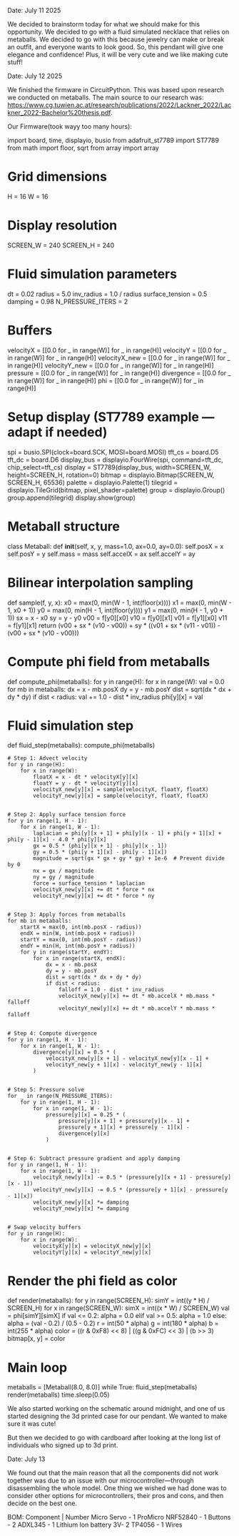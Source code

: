 Date: July 11 2025

We decided to brainstorm today for what we should make for this opportunity. We decided to go with a fluid simulated necklace that relies on metaballs. We decided to go with this because jewelry can make or break an outfit, and everyone wants to look good. So, this pendant will give one elegance and confidence! Plus, it will be very cute and we like making cute stuff!



Date: July 12 2025

We finished the firmware in CircuitPython. This was based upon research we conducted on metaballs. The main source to our research was: https://www.cg.tuwien.ac.at/research/publications/2022/Lackner_2022/Lackner_2022-Bachelor%20thesis.pdf. 

Our Firmware(took wayy too many hours): 

import board, time, displayio, busio
from adafruit_st7789 import ST7789
from math import floor, sqrt
from array import array


# Grid dimensions
H = 16
W = 16


# Display resolution
SCREEN_W = 240
SCREEN_H = 240


# Fluid simulation parameters
dt = 0.02
radius = 5.0
inv_radius = 1.0 / radius
surface_tension = 0.5
damping = 0.98
N_PRESSURE_ITERS = 2


# Buffers
velocityX = [[0.0 for _ in range(W)] for _ in range(H)]
velocityY = [[0.0 for _ in range(W)] for _ in range(H)]
velocityX_new = [[0.0 for _ in range(W)] for _ in range(H)]
velocityY_new = [[0.0 for _ in range(W)] for _ in range(H)]
pressure = [[0.0 for _ in range(W)] for _ in range(H)]
divergence = [[0.0 for _ in range(W)] for _ in range(H)]
phi = [[0.0 for _ in range(W)] for _ in range(H)]


# Setup display (ST7789 example — adapt if needed)
spi = busio.SPI(clock=board.SCK, MOSI=board.MOSI)
tft_cs = board.D5
tft_dc = board.D6
display_bus = displayio.FourWire(spi, command=tft_dc, chip_select=tft_cs)
display = ST7789(display_bus, width=SCREEN_W, height=SCREEN_H, rotation=0)
bitmap = displayio.Bitmap(SCREEN_W, SCREEN_H, 65536)
palette = displayio.Palette(1)
tilegrid = displayio.TileGrid(bitmap, pixel_shader=palette)
group = displayio.Group()
group.append(tilegrid)
display.show(group)


# Metaball structure
class Metaball:
    def __init__(self, x, y, mass=1.0, ax=0.0, ay=0.0):
        self.posX = x
        self.posY = y
        self.mass = mass
        self.accelX = ax
        self.accelY = ay


# Bilinear interpolation sampling
def sample(f, y, x):
    x0 = max(0, min(W - 1, int(floor(x))))
    x1 = max(0, min(W - 1, x0 + 1))
    y0 = max(0, min(H - 1, int(floor(y))))
    y1 = max(0, min(H - 1, y0 + 1))
    sx = x - x0
    sy = y - y0
    v00 = f[y0][x0]
    v10 = f[y0][x1]
    v01 = f[y1][x0]
    v11 = f[y1][x1]
    return (v00 + sx * (v10 - v00)) + sy * ((v01 + sx * (v11 - v01)) - (v00 + sx * (v10 - v00)))


# Compute phi field from metaballs
def compute_phi(metaballs):
    for y in range(H):
        for x in range(W):
            val = 0.0
            for mb in metaballs:
                dx = x - mb.posX
                dy = y - mb.posY
                dist = sqrt(dx * dx + dy * dy)
                if dist < radius:
                    val += 1.0 - dist * inv_radius
            phi[y][x] = val


# Fluid simulation step
def fluid_step(metaballs):
    compute_phi(metaballs)


    # Step 1: Advect velocity
    for y in range(H):
        for x in range(W):
            floatX = x - dt * velocityX[y][x]
            floatY = y - dt * velocityY[y][x]
            velocityX_new[y][x] = sample(velocityX, floatY, floatX)
            velocityY_new[y][x] = sample(velocityY, floatY, floatX)


    # Step 2: Apply surface tension force
    for y in range(1, H - 1):
        for x in range(1, W - 1):
            laplacian = phi[y][x + 1] + phi[y][x - 1] + phi[y + 1][x] + phi[y - 1][x] - 4.0 * phi[y][x]
            gx = 0.5 * (phi[y][x + 1] - phi[y][x - 1])
            gy = 0.5 * (phi[y + 1][x] - phi[y - 1][x])
            magnitude = sqrt(gx * gx + gy * gy) + 1e-6  # Prevent divide by 0
            nx = gx / magnitude
            ny = gy / magnitude
            force = surface_tension * laplacian
            velocityX_new[y][x] += dt * force * nx
            velocityY_new[y][x] += dt * force * ny


    # Step 3: Apply forces from metaballs
    for mb in metaballs:
        startX = max(0, int(mb.posX - radius))
        endX = min(W, int(mb.posX + radius))
        startY = max(0, int(mb.posY - radius))
        endY = min(H, int(mb.posY + radius))
        for y in range(startY, endY):
            for x in range(startX, endX):
                dx = x - mb.posX
                dy = y - mb.posY
                dist = sqrt(dx * dx + dy * dy)
                if dist < radius:
                    falloff = 1.0 - dist * inv_radius
                    velocityX_new[y][x] += dt * mb.accelX * mb.mass * falloff
                    velocityY_new[y][x] += dt * mb.accelY * mb.mass * falloff


    # Step 4: Compute divergence
    for y in range(1, H - 1):
        for x in range(1, W - 1):
            divergence[y][x] = 0.5 * (
                velocityX_new[y][x + 1] - velocityX_new[y][x - 1] +
                velocityY_new[y + 1][x] - velocityY_new[y - 1][x]
            )


    # Step 5: Pressure solve
    for _ in range(N_PRESSURE_ITERS):
        for y in range(1, H - 1):
            for x in range(1, W - 1):
                pressure[y][x] = 0.25 * (
                    pressure[y][x + 1] + pressure[y][x - 1] +
                    pressure[y + 1][x] + pressure[y - 1][x] -
                    divergence[y][x]
                )


    # Step 6: Subtract pressure gradient and apply damping
    for y in range(1, H - 1):
        for x in range(1, W - 1):
            velocityX_new[y][x] -= 0.5 * (pressure[y][x + 1] - pressure[y][x - 1])
            velocityY_new[y][x] -= 0.5 * (pressure[y + 1][x] - pressure[y - 1][x])
            velocityX_new[y][x] *= damping
            velocityY_new[y][x] *= damping


    # Swap velocity buffers
    for y in range(H):
        for x in range(W):
            velocityX[y][x] = velocityX_new[y][x]
            velocityY[y][x] = velocityY_new[y][x]


# Render the phi field as color
def render(metaballs):
    for y in range(SCREEN_H):
        simY = int((y * H) / SCREEN_H)
        for x in range(SCREEN_W):
            simX = int((x * W) / SCREEN_W)
            val = phi[simY][simX]
            if val <= 0.2:
                alpha = 0.0
            elif val >= 0.5:
                alpha = 1.0
            else:
                alpha = (val - 0.2) / (0.5 - 0.2)
            r = int(50 * alpha)
            g = int(180 * alpha)
            b = int(255 * alpha)
            color = ((r & 0xF8) << 8) | ((g & 0xFC) << 3) | (b >> 3)
            bitmap[x, y] = color


# Main loop
metaballs = [Metaball(8.0, 8.0)]
while True:
    fluid_step(metaballs)
    render(metaballs)
    time.sleep(0.05)




We also started working on the schematic around midnight, and one of us started designing the 3d printed case for our pendant. We wanted to make sure it was cute!



But then we decided to go with cardboard after looking at the long list of individuals who signed up to 3d print.


Date: July 13

We found out that the main reason that all the components did not work together was due to an issue with our microcontroller—through disassembling the whole model. One thing we wished we had done was to consider other options for microcontrollers, their pros and cons, and then decide on the best one.


BOM: 
Component | Number
Micro Servo - 1
ProMicro NRF52840 - 1
Buttons - 2
ADXL345 - 1
Lithium Ion battery 3V- 2
TP4056 - 1
Wires

